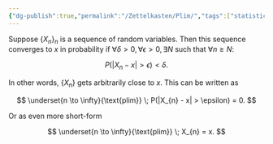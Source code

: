```yaml
---
{"dg-publish":true,"permalink":"/Zettelkasten/Plim/","tags":["statistics"],"noteIcon":"1","created":"2024-12-21T14:38:04.590+09:00"}
---
```



Suppose $\{ X_{n} \}_{n}$ is a sequence of random variables. Then this sequence converges to $x$ in probability if $\forall\delta>0,\forall\epsilon>0, \exists N$ such that $\forall n\geq N$:

$$
P(|X_{n} - x| > \epsilon) < \delta.
$$

In other words, $\{ X_{n} \}$ gets arbitrarily close to $x$.
This can be written as

$$
\underset{n \to \infty}{\text{plim}} \; P(|X_{n} - x| > \epsilon) = 0.
$$

Or as even more short-form

$$
\underset{n \to \infty}{\text{plim}} \; X_{n} = x.
$$
